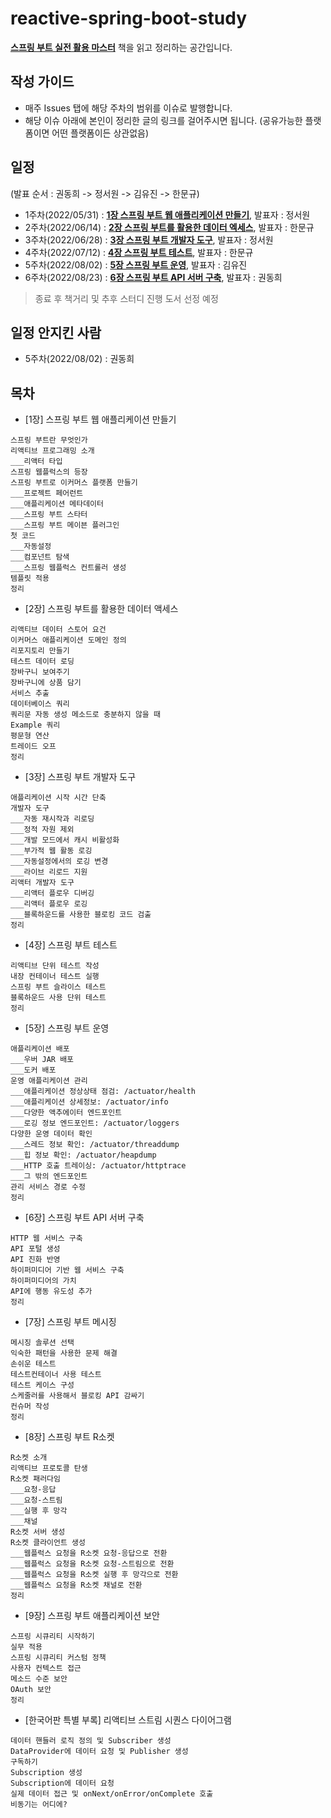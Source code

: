 # reactive-spring-boot-study

[**스프링 부트 실전 활용 마스터**](http://www.yes24.com/Product/Goods/101803558) 책을 읽고 정리하는 공간입니다.

## 작성 가이드
* 매주 Issues 탭에 해당 주차의 범위를 이슈로 발행합니다.
* 해당 이슈 아래에 본인이 정리한 글의 링크를 걸어주시면 됩니다. (공유가능한 플랫폼이면 어떤 플랫폼이든 상관없음)

## 일정
(발표 순서 : 권동희 -> 정서원 -> 김유진 -> 한문규)
* 1주차(2022/05/31) : [**1장 스프링 부트 웹 애플리케이션 만들기**](https://github.com/hmg0616/reactive-spring-boot-study/issues/1), 발표자 : 정서원
* 2주차(2022/06/14) : [**2장 스프링 부트를 활용한 데이터 엑세스**](https://github.com/hmg0616/reactive-spring-boot-study/issues/2), 발표자 : 한문규
* 3주차(2022/06/28) : [**3장 스프링 부트 개발자 도구**](https://github.com/hmg0616/reactive-spring-boot-study/issues/3), 발표자 : 정서원
* 4주차(2022/07/12) : [**4장 스프링 부트 테스트**](https://github.com/hmg0616/reactive-spring-boot-study/issues/4), 발표자 : 한문규
* 5주차(2022/08/02) : [**5장 스프링 부트 운영**](https://github.com/hmg0616/reactive-spring-boot-study/issues/5), 발표자 : 김유진
* 6주차(2022/08/23) : [**6장 스프링 부트 API 서버 구축**](https://github.com/hmg0616/reactive-spring-boot-study/issues/6), 발표자 : 권동희

> 종료 후 책거리 및 추후 스터디 진행 도서 선정 예정

## 일정 안지킨 사람
* 5주차(2022/08/02) : 권동희

## 목차
* [1장] 스프링 부트 웹 애플리케이션 만들기
```
스프링 부트란 무엇인가
리액티브 프로그래밍 소개
___리액터 타입
스프링 웹플럭스의 등장
스프링 부트로 이커머스 플랫폼 만들기
___프로젝트 페어런트
___애플리케이션 메타데이터
___스프링 부트 스타터
___스프링 부트 메이븐 플러그인
첫 코드
___자동설정
___컴포넌트 탐색
___스프링 웹플럭스 컨트롤러 생성
템플릿 적용
정리
```

* [2장] 스프링 부트를 활용한 데이터 액세스
```
리액티브 데이터 스토어 요건
이커머스 애플리케이션 도메인 정의
리포지토리 만들기
테스트 데이터 로딩
장바구니 보여주기
장바구니에 상품 담기
서비스 추출
데이터베이스 쿼리
쿼리문 자동 생성 메소드로 충분하지 않을 때
Example 쿼리
평문형 연산
트레이드 오프
정리
```

* [3장] 스프링 부트 개발자 도구
```
애플리케이션 시작 시간 단축
개발자 도구
___자동 재시작과 리로딩
___정적 자원 제외
___개발 모드에서 캐시 비활성화
___부가적 웹 활동 로깅
___자동설정에서의 로깅 변경
___라이브 리로드 지원
리액터 개발자 도구
___리액터 플로우 디버깅
___리액터 플로우 로깅
___블록하운드를 사용한 블로킹 코드 검출
정리
```

* [4장] 스프링 부트 테스트
```
리액티브 단위 테스트 작성
내장 컨테이너 테스트 실행
스프링 부트 슬라이스 테스트
블록하운드 사용 단위 테스트
정리
```

* [5장] 스프링 부트 운영
```
애플리케이션 배포
___우버 JAR 배포
___도커 배포
운영 애플리케이션 관리
___애플리케이션 정상상태 점검: /actuator/health
___애플리케이션 상세정보: /actuator/info
___다양한 액추에이터 엔드포인트
___로깅 정보 엔드포인트: /actuator/loggers
다양한 운영 데이터 확인
___스레드 정보 확인: /actuator/threaddump
___힙 정보 확인: /actuator/heapdump
___HTTP 호출 트레이싱: /actuator/httptrace
___그 밖의 엔드포인트
관리 서비스 경로 수정
정리
```

* [6장] 스프링 부트 API 서버 구축
```
HTTP 웹 서비스 구축
API 포털 생성
API 진화 반영
하이퍼미디어 기반 웹 서비스 구축
하이퍼미디어의 가치
API에 행동 유도성 추가
정리
```

* [7장] 스프링 부트 메시징
```
메시징 솔루션 선택
익숙한 패턴을 사용한 문제 해결
손쉬운 테스트
테스트컨테이너 사용 테스트
테스트 케이스 구성
스케줄러를 사용해서 블로킹 API 감싸기
컨슈머 작성
정리
```

* [8장] 스프링 부트 R소켓
```
R소켓 소개
리액티브 프로토콜 탄생
R소켓 패러다임
___요청-응답
___요청-스트림
___실행 후 망각
___채널
R소켓 서버 생성
R소켓 클라이언트 생성
___웹플럭스 요청을 R소켓 요청-응답으로 전환
___웹플럭스 요청을 R소켓 요청-스트림으로 전환
___웹플럭스 요청을 R소켓 실행 후 망각으로 전환
___웹플럭스 요청을 R소켓 채널로 전환
정리
```

* [9장] 스프링 부트 애플리케이션 보안
```
스프링 시큐리티 시작하기
실무 적용
스프링 시큐리티 커스텀 정책
사용자 컨텍스트 접근
메소드 수준 보안
OAuth 보안
정리
```

* [한국어판 특별 부록] 리액티브 스트림 시퀀스 다이어그램
```
데이터 핸들러 로직 정의 및 Subscriber 생성
DataProvider에 데이터 요청 및 Publisher 생성
구독하기
Subscription 생성
Subscription에 데이터 요청
실제 데이터 접근 및 onNext/onError/onComplete 호출
비동기는 어디에?
```
